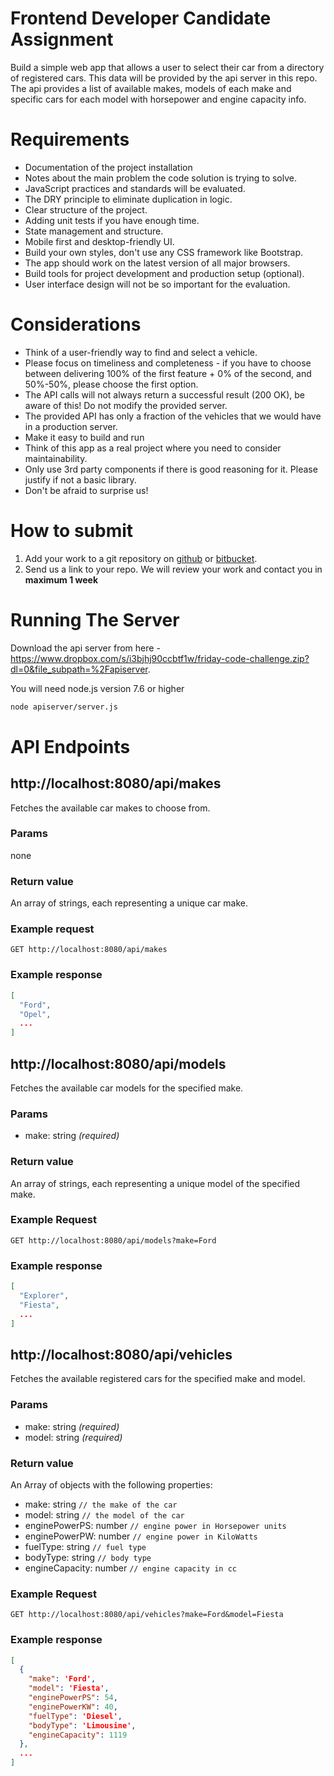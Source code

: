 # Frontend Developer Candidate Assignment

Build a simple web app that allows a user to select their car from a directory of registered cars.
This data will be provided by the api server in this repo.
The api provides a list of available makes, models of each make and specific cars for each model with horsepower and engine capacity info.

# Requirements

- Documentation of the project installation
- Notes about the main problem the code solution is trying to solve.
- JavaScript practices and standards will be evaluated.
- The DRY principle to eliminate duplication in logic.
- Clear structure of the project.
- Adding unit tests if you have enough time.
- State management and structure.
- Mobile first and desktop-friendly UI.
- Build your own styles, don't use any CSS framework like Bootstrap.
- The app should work on the latest version of all major browsers.
- Build tools for project development and production setup (optional).
- User interface design will not be so important for the evaluation.

# Considerations

- Think of a user-friendly way to find and select a vehicle.
- Please focus on timeliness and completeness - if you have to choose between delivering 100% of the first feature + 0% of the second, and 50%-50%, please choose the first option.
- The API calls will not always return a successful result (200 OK), be aware of this! Do not modify the provided server.
- The provided API has only a fraction of the vehicles that we would have in a production server.
- Make it easy to build and run
- Think of this app as a real project where you need to consider maintainability.
- Only use 3rd party components if there is good reasoning for it. Please justify if not a basic library.
- Don't be afraid to surprise us!

# How to submit

1. Add your work to a git repository on [github](github.com) or [bitbucket](bitbucket.org).
2. Send us a link to your repo. We will review your work and contact you in **maximum 1 week**

# Running The Server

Download the api server from here - https://www.dropbox.com/s/i3bjhj90ccbtf1w/friday-code-challenge.zip?dl=0&file_subpath=%2Fapiserver.

You will need node.js version 7.6 or higher

```bash
node apiserver/server.js
```

# API Endpoints

## http://localhost:8080/api/makes

Fetches the available car makes to choose from.

### Params

none

### Return value

An array of strings, each representing a unique car make.

### Example request

`GET http://localhost:8080/api/makes`

### Example response

```json
[
  "Ford",
  "Opel",
  ...
]
```

## http://localhost:8080/api/models

Fetches the available car models for the specified make.

### Params

- make: string _(required)_

### Return value

An array of strings, each representing a unique model of the specified make.

### Example Request

`GET http://localhost:8080/api/models?make=Ford`

### Example response

```json
[
  "Explorer",
  "Fiesta",
  ...
]
```

## http://localhost:8080/api/vehicles

Fetches the available registered cars for the specified make and model.

### Params

- make: string _(required)_
- model: string _(required)_

### Return value

An Array of objects with the following properties:

- make: string `// the make of the car`
- model: string `// the model of the car`
- enginePowerPS: number `// engine power in Horsepower units`
- enginePowerPW: number `// engine power in KiloWatts`
- fuelType: string `// fuel type`
- bodyType: string `// body type`
- engineCapacity: number `// engine capacity in cc`

### Example Request

`GET http://localhost:8080/api/vehicles?make=Ford&model=Fiesta`

### Example response

```json
[
  {
    "make": 'Ford',
    "model": 'Fiesta',
    "enginePowerPS": 54,
    "enginePowerKW": 40,
    "fuelType": 'Diesel',
    "bodyType": 'Limousine',
    "engineCapacity": 1119
  },
  ...
]
```
